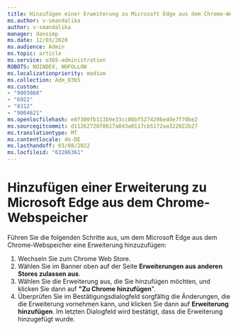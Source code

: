 ```yaml
---
title: Hinzufügen einer Erweiterung zu Microsoft Edge aus dem Chrome-Webspeicher
ms.author: v-smandalika
author: v-smandalika
manager: dansimp
ms.date: 12/03/2020
ms.audience: Admin
ms.topic: article
ms.service: o365-administration
ROBOTS: NOINDEX, NOFOLLOW
ms.localizationpriority: medium
ms.collection: Adm_O365
ms.custom:
- "9003868"
- "6922"
- "8312"
- "9004621"
ms.openlocfilehash: e8f300fb113b9e33cc86bf5274206edde7f70be2
ms.sourcegitcommit: d11262728f0617a843a0117cb5172aa322022b27
ms.translationtype: MT
ms.contentlocale: de-DE
ms.lasthandoff: 03/08/2022
ms.locfileid: "63286361"
---
```

# <a name="add-an-extension-to-microsoft-edge-from-the-chrome-web-store"></a>Hinzufügen einer Erweiterung zu Microsoft Edge aus dem Chrome-Webspeicher

Führen Sie die folgenden Schritte aus, um dem Microsoft Edge aus dem Chrome-Webspeicher eine Erweiterung hinzuzufügen:

1. Wechseln Sie zum Chrome Web Store.
2. Wählen Sie im Banner oben auf der Seite **Erweiterungen aus anderen Stores zulassen aus**.
3. Wählen Sie die Erweiterung aus, die Sie hinzufügen möchten, und klicken Sie dann auf **"Zu Chrome hinzufügen**".
4. Überprüfen Sie im Bestätigungsdialogfeld sorgfältig die Änderungen, die die Erweiterung vornehmen kann, und klicken Sie dann auf **Erweiterung hinzufügen**.
Im letzten Dialogfeld wird bestätigt, dass die Erweiterung hinzugefügt wurde.